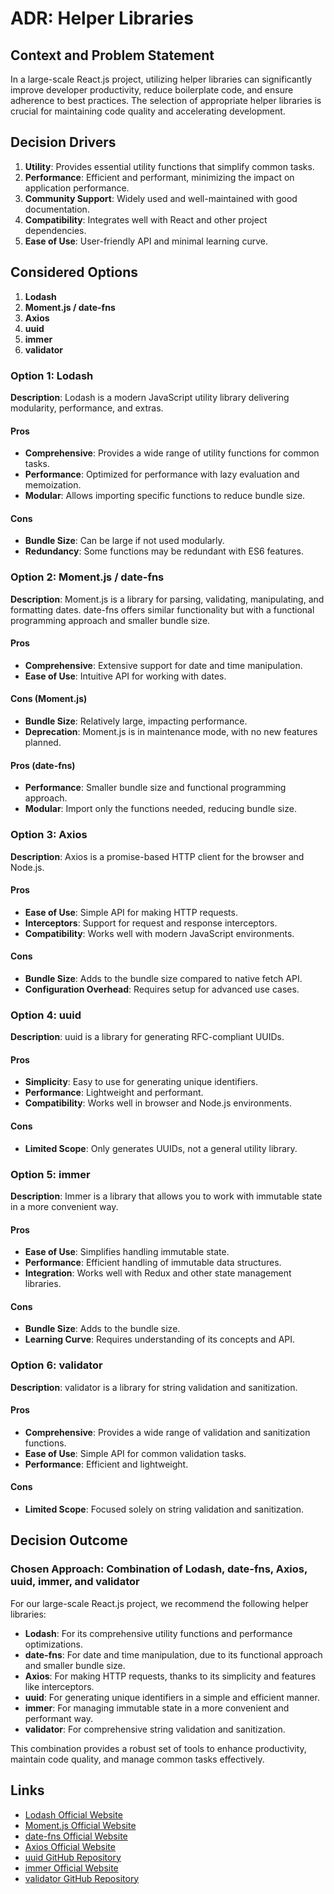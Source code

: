 # ADR: Helper Libraries

## Context and Problem Statement

In a large-scale React.js project, utilizing helper libraries can significantly improve developer productivity, reduce boilerplate code, and ensure adherence to best practices. The selection of appropriate helper libraries is crucial for maintaining code quality and accelerating development.

## Decision Drivers

1. **Utility**: Provides essential utility functions that simplify common tasks.
2. **Performance**: Efficient and performant, minimizing the impact on application performance.
3. **Community Support**: Widely used and well-maintained with good documentation.
4. **Compatibility**: Integrates well with React and other project dependencies.
5. **Ease of Use**: User-friendly API and minimal learning curve.

## Considered Options

1. **Lodash**
2. **Moment.js / date-fns**
3. **Axios**
4. **uuid**
5. **immer**
6. **validator**

### Option 1: Lodash

**Description**: Lodash is a modern JavaScript utility library delivering modularity, performance, and extras.

#### Pros
- **Comprehensive**: Provides a wide range of utility functions for common tasks.
- **Performance**: Optimized for performance with lazy evaluation and memoization.
- **Modular**: Allows importing specific functions to reduce bundle size.

#### Cons
- **Bundle Size**: Can be large if not used modularly.
- **Redundancy**: Some functions may be redundant with ES6 features.

### Option 2: Moment.js / date-fns

**Description**: Moment.js is a library for parsing, validating, manipulating, and formatting dates. date-fns offers similar functionality but with a functional programming approach and smaller bundle size.

#### Pros
- **Comprehensive**: Extensive support for date and time manipulation.
- **Ease of Use**: Intuitive API for working with dates.

#### Cons (Moment.js)
- **Bundle Size**: Relatively large, impacting performance.
- **Deprecation**: Moment.js is in maintenance mode, with no new features planned.

#### Pros (date-fns)
- **Performance**: Smaller bundle size and functional programming approach.
- **Modular**: Import only the functions needed, reducing bundle size.

### Option 3: Axios

**Description**: Axios is a promise-based HTTP client for the browser and Node.js.

#### Pros
- **Ease of Use**: Simple API for making HTTP requests.
- **Interceptors**: Support for request and response interceptors.
- **Compatibility**: Works well with modern JavaScript environments.

#### Cons
- **Bundle Size**: Adds to the bundle size compared to native fetch API.
- **Configuration Overhead**: Requires setup for advanced use cases.

### Option 4: uuid

**Description**: uuid is a library for generating RFC-compliant UUIDs.

#### Pros
- **Simplicity**: Easy to use for generating unique identifiers.
- **Performance**: Lightweight and performant.
- **Compatibility**: Works well in browser and Node.js environments.

#### Cons
- **Limited Scope**: Only generates UUIDs, not a general utility library.

### Option 5: immer

**Description**: Immer is a library that allows you to work with immutable state in a more convenient way.

#### Pros
- **Ease of Use**: Simplifies handling immutable state.
- **Performance**: Efficient handling of immutable data structures.
- **Integration**: Works well with Redux and other state management libraries.

#### Cons
- **Bundle Size**: Adds to the bundle size.
- **Learning Curve**: Requires understanding of its concepts and API.

### Option 6: validator

**Description**: validator is a library for string validation and sanitization.

#### Pros
- **Comprehensive**: Provides a wide range of validation and sanitization functions.
- **Ease of Use**: Simple API for common validation tasks.
- **Performance**: Efficient and lightweight.

#### Cons
- **Limited Scope**: Focused solely on string validation and sanitization.

## Decision Outcome

### Chosen Approach: **Combination of Lodash, date-fns, Axios, uuid, immer, and validator**

For our large-scale React.js project, we recommend the following helper libraries:

- **Lodash**: For its comprehensive utility functions and performance optimizations.
- **date-fns**: For date and time manipulation, due to its functional approach and smaller bundle size.
- **Axios**: For making HTTP requests, thanks to its simplicity and features like interceptors.
- **uuid**: For generating unique identifiers in a simple and efficient manner.
- **immer**: For managing immutable state in a more convenient and performant way.
- **validator**: For comprehensive string validation and sanitization.

This combination provides a robust set of tools to enhance productivity, maintain code quality, and manage common tasks effectively.

## Links

- [Lodash Official Website](https://lodash.com/)
- [Moment.js Official Website](https://momentjs.com/)
- [date-fns Official Website](https://date-fns.org/)
- [Axios Official Website](https://axios-http.com/)
- [uuid GitHub Repository](https://github.com/uuidjs/uuid)
- [immer Official Website](https://immerjs.github.io/immer/)
- [validator GitHub Repository](https://github.com/validatorjs/validator.js)
